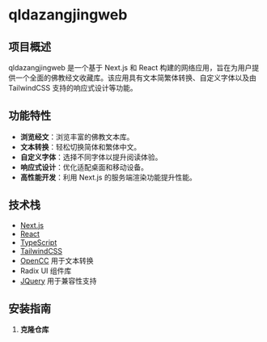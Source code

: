 # qldazangjingweb

## 项目概述

qldazangjingweb 是一个基于 Next.js 和 React 构建的网络应用，旨在为用户提供一个全面的佛教经文收藏库。该应用具有文本简繁体转换、自定义字体以及由 TailwindCSS 支持的响应式设计等功能。

## 功能特性

- **浏览经文**：浏览丰富的佛教文本库。
- **文本转换**：轻松切换简体和繁体中文。
- **自定义字体**：选择不同字体以提升阅读体验。
- **响应式设计**：优化适配桌面和移动设备。
- **高性能开发**：利用 Next.js 的服务端渲染功能提升性能。

## 技术栈

- [Next.js](https://nextjs.org/)
- [React](https://reactjs.org/)
- [TypeScript](https://www.typescriptlang.org/)
- [TailwindCSS](https://tailwindcss.com/)
- [OpenCC](https://github.com/BYVoid/OpenCC) 用于文本转换
- Radix UI 组件库
- [JQuery](https://jquery.com/) 用于兼容性支持

## 安装指南

1. **克隆仓库**

